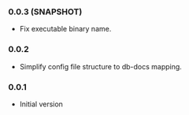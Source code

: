 ### 0.0.3 (SNAPSHOT)
* Fix executable binary name.

### 0.0.2
* Simplify config file structure to db-docs mapping.

### 0.0.1
* Initial version
